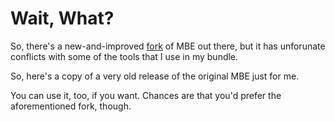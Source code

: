 # Wait, What? #

So, there's a new-and-improved [fork](https://github.com/fholgado/minibufexpl.vim) of MBE out there, but it has unforunate conflicts with some of the tools that I use in my bundle.

So, here's a copy of a very old release of the original MBE just for me.

You can use it, too, if you want. Chances are that you'd prefer the aforementioned fork, though.

